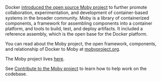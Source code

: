 Docker [introduced the open source Moby
project](https://blog.docker.com/2017/04/introducing-the-moby-project/) to
further promote collaboration, experimentation, and development of
container-based systems in the broader community. Moby is a library of
containerized components, a framework for assembling components into a container
platform, and tools to build, test, and deploy artifacts. It included a
reference assembly, which is the open base for the Docker platform.

You can read about the Moby project, the open framework, components, and
relationship of Docker to Moby at [mobyproject.org](https://mobyproject.org/).

The Moby project lives [here](https://github.com/moby/moby).

See [Contribute to the Moby project](https://github.com/moby/moby/blob/master/CONTRIBUTING.md)
to learn how to help work on the codebase.
